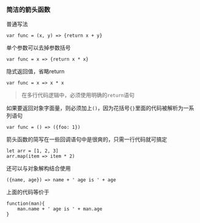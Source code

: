 ### 简洁的箭头函数

普通写法

```
var func = (x, y) => {return x + y}
```

单个参数可以去掉参数括号

```
var func = x => {return x * x}
```

隐式返回值，省略return

```
var func = x => x * x
```

>在多行代码逻辑中，必须使用明确的`return`语句

如果要返回对象字面量，则必须加上`()`，因为花括号`{}`里面的代码被解析为一系列语句

```
var func = () => ({foo: 1})
```

箭头函数的简写在一些回调语句中是很爽的，只需一行代码就可搞定

```
let arr = [1, 2, 3]
arr.map(item => item * 2)
```

还可以与对象解构结合使用

```
({name, age}) => name + ' age is ' + age
```

上面的代码等价于

```
function(man){
    man.name + ' age is ' + man.age
}
```